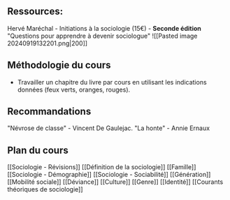 

## Ressources:
Hervé Maréchal - Initiations à la sociologie (15€) - **Seconde édition**
	"Questions pour apprendre à devenir sociologue"
![[Pasted image 20240919132201.png|200]]

## Méthodologie du cours
- Travailler un chapitre du livre par cours en utilisant les indications données (feux verts, oranges, rouges).
## Recommandations
"Névrose de classe" - Vincent De Gaulejac. 
"La honte" - Annie Ernaux

## Plan du cours
[[Sociologie - Révisions]]
[[Définition de la sociologie]]
[[Famille]]
[[Sociologie - Démographie]]
[[Sociologie - Sociabilité]]
[[Génération]]
[[Mobilité sociale]]
[[Déviance]]
[[Culture]]
[[Genre]]
[[Identité]]
[[Courants théoriques de sociologie]]






